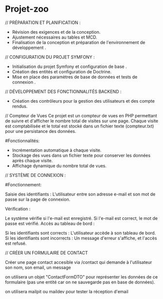 # Projet-zoo

// PRÉPARATION ET PLANIFICATION :

- Révision des exigences et de la conception.
- Ajustement nécessaires au tables et MCD.
- Finalisation de la conception et préparation de l'environnement de développement .

// CONFIGURATION DU PROJET SYMFONY :

- Initialisation du projet Symfony et configuration de base .
- Création des entités et configuration de Doctrine. 
- Mise en place des paramètres de base de données et tests de connexion .

// DÉVELOPPEMENT DES FONCTIONNALITÉS BACKEND :

- Création des contrôleurs pour la gestion des utilisateurs et des compte rendus.


// Compteur de Vues
Ce projet est un compteur de vues en PHP permettant de suivre et d'afficher le nombre total de visites sur une page. Chaque visite est comptabilisée et le total est stocké dans un fichier texte (compteur.txt) pour une persistance des données.

#Fonctionnalités:
- Incrémentation automatique à chaque visite.
- Stockage des vues dans un fichier texte pour conserver les données après chaque visite.
- Affichage dynamique du nombre total de vues.



// SYSTÈME DE CONNEXION :

#Fonctionnement:

Saisie des identifiants :
L'utilisateur entre son adresse e-mail et son mot de passe sur la page de connexion.

Vérification :

Le système vérifie si l'e-mail est enregistré.
Si l'e-mail est correct, le mot de passe est vérifié.
Accès au tableau de bord :

Si les identifiants sont corrects : L'utilisateur accède à son tableau de bord.
Si les identifiants sont incorrects : Un message d'erreur s'affiche, et l'accès est refusé.




// CRÉER UN FORMULAIRE DE CONTACT 

Créer une page contact accesible via /contact qui demande à l'utilisateur son nom, son email, un message 

on utilisera un objet "ContactFormDTO" pour représenter les données de ce formulaire (pas une entité car on ne sauvegarde pas en base de données).

on utilisera mailpit ou maildev pour tester la réception d'email 